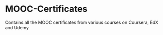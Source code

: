 # MOOC-Certificates
Contains all the MOOC certificates from various courses on Coursera, EdX and Udemy 
